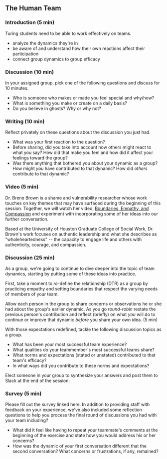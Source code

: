## The Human Team

### Introduction (5 min) 
Turing students need to be able to work effectively on teams.
* analyze the dynamics they're in
* be aware of and understand how their own reactions affect their participation
* connect group dynamics to group efficacy

### Discussion (10 min)
In your assigned group, pick one of the following questions and discuss for 10 minutes. 
* Who is someone who makes or made you feel special and why/how?
* What is something you make or create on a daily basis?
* Do you believe in ghosts? Why or why not?

### Writing (10 min)
Reflect privately on these questions about the discussion you just had.
* What was your first reaction to the question?
* Before sharing, did you take into account how others might react to what you say? How did that make you feel and how did it affect your feelings toward the group?
* Was there anything that bothered you about your dynamic as a group? How might _you_ have contributed to that dynamic? How did _others_ contribute to that dynamic?

### Video (5 min)
Dr. Brene Brown is a shame and vulnerability researcher whose work touches on key themes that may have surfaced during the beginning of this session. Together, we will watch her video, [Boundaries, Empathy, and Compassion](https://www.youtube.com/watch?v=ecb6ExBaW80) and experiment with incorporating some of her ideas into our further conversation. 

Based at the University of Houston Graduate College of Social Work, Dr. Brown's work focuses on authentic leadership and what she describes as "wholeheartedness" -- the capacity to engage life and others with authenticity, courage, and compassion.

### Discussion (25 min)
As a group, we're going to continue to dive deeper into the topic of team dynamics, starting by putting some of these ideas into practice. 

First, take a moment to _re_-define the relationship (DTR) as a group by practicing empathy and setting boundaries that respect the varying needs of members of your team.

Allow each person in the group to share concerns or observations he or she had about the group's earlier dynamic. As you go *round-robin* restate the previous person's contribution and reflect (briefly) on what _you_ will do to continue or improve that dynamic _before_ you share your own idea. (5 min)

With those expectations redefined, tackle the following discussion topics as a group.  
* What has been your most successful team experience? 
* What qualities do your teammember's most successful teams share?
* What norms and expectations (stated or unstated) contributed to that team's efficacy? 
* In what ways did you contribute to these norms and expectations? 

Elect someone in your group to synthesize your answers and post them to Slack at the end of the session. 

### Survey (5 min)
Please fill out the survey linked here. In addition to providing staff with feedback on your experience, we've also included some reflection questions to help you process the final round of discussions you had with your team including?

* What did it feel like having to repeat your teammate's comments at the beginning of the exercise and state how you would address his or her concerns?
* How was the dynamic of your first conversation different that the second conversation? What concerns or frustrations, if any, remained?
